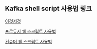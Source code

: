 ## Kafka shell script 사용법 링크
[이것저것](https://coding-start.tistory.com/133?category=790331)

[프로듀서 쉘 스크립트 사용법](https://coding-start.tistory.com/134?category=790331)

[컨슈머 쉘 스크립트 사용법](https://coding-start.tistory.com/137?category=790331)